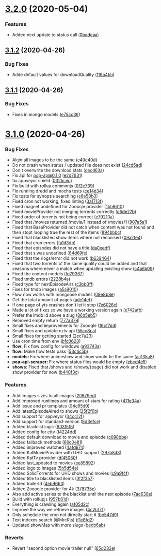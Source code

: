 # [3.2.0](https://github.com/pct-org/scraper/compare/v3.1.2...v3.2.0) (2020-05-04)


### Features

* Added next update to status call ([0badeaa](https://github.com/pct-org/scraper/commit/0badeaad08cf7d4056e062f7f7b1230e29398d65))



## [3.1.2](https://github.com/pct-org/scraper/compare/v3.1.1...v3.1.2) (2020-04-26)


### Bug Fixes

* Adde default values for downloadQuality ([f16a4bb](https://github.com/pct-org/scraper/commit/f16a4bb5b821492ab6809f6d12a3bc7129ebc559))



## [3.1.1](https://github.com/pct-org/scraper/compare/v3.1.0...v3.1.1) (2020-04-26)


### Bug Fixes

* Fixes in mongo models ([e75ac36](https://github.com/pct-org/scraper/commit/e75ac367c5d088dea86ace177194ee3d257cce32))



# [3.1.0](https://github.com/pct-org/scraper/compare/65d233e1b7f719543c42502353a69136fc4c0407...v3.1.0) (2020-04-26)


### Bug Fixes

* Algin all images to be the same ([e40c40d](https://github.com/pct-org/scraper/commit/e40c40df313a5b8798ec5daf855606a16ff1dca9))
* Do not crash when status / updated file does not exist ([24cd5ad](https://github.com/pct-org/scraper/commit/24cd5ad56ac8e0016af49ca056d1a6ebd781e0bc))
* Don't overwrite the download stats ([cecd63a](https://github.com/pct-org/scraper/commit/cecd63a46394ad0fd35eaa4983afa6be69c26b55))
* Fix api for pop-ap@0.1.0 ([e2d7931](https://github.com/pct-org/scraper/commit/e2d7931e56783b81384240515d4c6e6a094999c5))
* fix appveyor shield ([0325cec](https://github.com/pct-org/scraper/commit/0325cec358470f444d174a774e067c15a93ed3cb))
* Fix build with rollup commonjs ([0f2e739](https://github.com/pct-org/scraper/commit/0f2e739ca22853c5726836d022d2567dd3ee76d0))
* Fix running dredd and mocha tests ([ce14d34](https://github.com/pct-org/scraper/commit/ce14d348a882057328f7c479752a21edffcc8409))
* Fix tests for synopsis searching ([e8a58b3](https://github.com/pct-org/scraper/commit/e8a58b3e10d516c54ff95ad8948f621b894124e7))
* Fixed cron not working, fixed linting ([3a1713f](https://github.com/pct-org/scraper/commit/3a1713f41190622df967f57b224e924e76054f64))
* Fixed magnet undefined for Zoooqle provider ([1bb6610](https://github.com/pct-org/scraper/commit/1bb661017c0948871d53f169ddea3f83cfa9af9b))
* Fixed movieProvider not merging torrents correctly ([c6de27b](https://github.com/pct-org/scraper/commit/c6de27b806eca6920cacd9dd14c86deae709befc))
* Fixed order of torrents not being correct ([e79210a](https://github.com/pct-org/scraper/commit/e79210aaaa0760207cc13a054b3d8f1a955c9d3c))
* Fixed that /movies returned /movie/1 instead of /movies/1 ([907a5a1](https://github.com/pct-org/scraper/commit/907a5a196ff9c7a9ba3f1865ffe09d15097f85f2))
* Fixed that BaseProvider did not catch when content was not found and then stopt looping true the rest of the items ([894bbbc](https://github.com/pct-org/scraper/commit/894bbbce5a57f1020a3e727e649dbf2756d4727f))
* Fixed that blacklisted show items where not reconised ([09a2fe4](https://github.com/pct-org/scraper/commit/09a2fe4de0300ee26e0793cb2bdf13e5d82bdac1))
* Fixed that cron errors ([fa1d3db](https://github.com/pct-org/scraper/commit/fa1d3db0bc8aea3805b11f0f277e43d36ca9fcfe))
* Fixed that episodes did not have a title ([da0eedf](https://github.com/pct-org/scraper/commit/da0eedfd444846d55a97f5f87baf12b1fb95d482))
* Fixed that s was undefined ([64d69fe](https://github.com/pct-org/scraper/commit/64d69fe19df152291c7864c7e0bb4c14aef9d485))
* Fixed that the /logs/error did not work ([b639464](https://github.com/pct-org/scraper/commit/b639464bda56a649cca95bebe6564dd5e122bfed))
* Fixed that two torrents of the same quality could be added and that seasons where never a match when updating existing show ([c4a6b09](https://github.com/pct-org/scraper/commit/c4a6b097c7a80b8995f5496c22e22f70ad498445))
* Fixed the content models ([fd79367](https://github.com/pct-org/scraper/commit/fd79367b3793885752a5e36f52a4a97b6a337e4a))
* Fixed tmdb errors ([2228b4a](https://github.com/pct-org/scraper/commit/2228b4af245f2815635673e15a7f6e48980ada76))
* Fixed type for nextEpisodeAirs ([c3bb3ff](https://github.com/pct-org/scraper/commit/c3bb3ff4ec37014ce374209c752cdecf9d66cbe3))
* Fixes for tmdb images ([a5a9010](https://github.com/pct-org/scraper/commit/a5a90107c48f8b6fe31c3aaa9e713411071d9af2))
* Flow  now works with mongoose models ([09e8b8e](https://github.com/pct-org/scraper/commit/09e8b8ecb3d8713f518c956e480783c788b84401))
* Get the total amount of pages ([ade14ef](https://github.com/pct-org/scraper/commit/ade14ef43384953d503faa64dff434d1712b465e))
* If one page of yts crashes don't let it stop ([7e6026c](https://github.com/pct-org/scraper/commit/7e6026c1d85219f41967ed31b45b25f93e815d1e))
* Made a lot of fixes so we have a working version again ([e742afb](https://github.com/pct-org/scraper/commit/e742afb36e034c7933837b0d0e399a5cfd8278c5))
* Prefer the imdb id above a slug ([86b5eb5](https://github.com/pct-org/scraper/commit/86b5eb57617a13f1771d79307600b275a22d60d9))
* Removed empty return ([777a379](https://github.com/pct-org/scraper/commit/777a379d5535703ea243e8ddf18181e92293b513))
* Small fixes and improvements for Zoooqle ([16cf7dd](https://github.com/pct-org/scraper/commit/16cf7dd9a6a688734fa6e92c145c49814dc44cfc))
* Small fixes and update eztv api ([55cc8ca](https://github.com/pct-org/scraper/commit/55cc8ca89d8ba6399a45c592b2b43b6e0bff4a41))
* Small fixes for getting started ([2ec7a23](https://github.com/pct-org/scraper/commit/2ec7a23c9947edcd1f435e20016db225fa2c5ede))
* Use cron time from env ([bfc0620](https://github.com/pct-org/scraper/commit/bfc0620a3751240413cb691800ebcda6adbf8823))
* **flow:** Fix flow config for windows ([a93743a](https://github.com/pct-org/scraper/commit/a93743a20eb3d40246a51dde7588b30c58f17fbf))
* **flow:** Make flow tests pass ([53c4c5b](https://github.com/pct-org/scraper/commit/53c4c5b4a592132905e07c34b882d5d89345cab5))
* **models:** Fix where animeshow and show would be the same ([ac135a8](https://github.com/pct-org/scraper/commit/ac135a877a5fdfd0e031dfb70d733a4758da8ccb))
* **pop-api-scraper:** Fix where status files would be empty ([ebcd4e5](https://github.com/pct-org/scraper/commit/ebcd4e5cab7a38f42252d45b26ad655db350e200))
* **shows:** Fixed that /shows and /shows/{page} did not work and disabled show provider for now ([b448f3c](https://github.com/pct-org/scraper/commit/b448f3cca7fc087c3de41426abba946cd829ea5d))


### Features

* Add images sizes to all images ([20679ed](https://github.com/pct-org/scraper/commit/20679ed6571f220975730b7229df86e4b48f54e9))
* Add improved runtimes and amount of stars for rating ([47fe34a](https://github.com/pct-org/scraper/commit/47fe34a67476565f517fa40491028854a98af449))
* Add issue and pr templates ([04e95d9](https://github.com/pct-org/scraper/commit/04e95d9f1e8090a7db8c8c0b4e55642eb74cf67e))
* Add latestEpisodeAired to shows ([25f2f0b](https://github.com/pct-org/scraper/commit/25f2f0b934642609bb16da6bb18ba3e1c5aed66f))
* Add support for appveyor ([04cc12f](https://github.com/pct-org/scraper/commit/04cc12fd505cea8444181832bc9fd2cfae48c76f))
* Add support for standard-version ([8d3efce](https://github.com/pct-org/scraper/commit/8d3efce56ce3726f9066fc4b0c5c713dcf6a9f09))
* Added blacklist logic ([903f5f5](https://github.com/pct-org/scraper/commit/903f5f5fd888eb4611ff353364f46edc414e7bff))
* Added config for ettv ([f4224dd](https://github.com/pct-org/scraper/commit/f4224dd62fa22d98e84a89af76c4b04a1dd44333))
* Added default download to movie and episode ([c098bbe](https://github.com/pct-org/scraper/commit/c098bbe4dacafcf820a1c9605ecd0ac5a7dcacb1))
* Added fallback methods ([68c0e81](https://github.com/pct-org/scraper/commit/68c0e8150e60b0775b9a6a481a5af738d69babcf))
* Added improved watched ([4afd974](https://github.com/pct-org/scraper/commit/4afd974bf727ec1ad474e2861a13ace9ba0a6d68))
* Added KatMovieProvider with UHD support ([297b8d3](https://github.com/pct-org/scraper/commit/297b8d3f64f28097204ba6bdcab9775d02a45230))
* Added KatTv provider ([df45050](https://github.com/pct-org/scraper/commit/df450507902e0381edf364f616e325e52cb87695))
* Added last_updated to movies ([ee85892](https://github.com/pct-org/scraper/commit/ee858924f3da458eb6465acdd939bb3ad5f78673))
* Added logo to images ([5b5d54e](https://github.com/pct-org/scraper/commit/5b5d54edc6b3c5c349a17048802388ec810f4c8c))
* Added SolidTorrents for UHD shows and movies ([c9a9f4f](https://github.com/pct-org/scraper/commit/c9a9f4f5c0b163f8ed8245c818ac01f1d50ec16b))
* Added title to blacklisted items ([3f2f3a7](https://github.com/pct-org/scraper/commit/3f2f3a7b53d73baa5f74d39dd8fadf937001688e))
* Added trailerId ([4eb9663](https://github.com/pct-org/scraper/commit/4eb966377c287f34f6dd5d6661c23142b1b44321))
* Added Zoooqle provider for 4k ([378735c](https://github.com/pct-org/scraper/commit/378735ceb332423e9861b3834c1f6a726f5795cb))
* Also add active series to the blacklist until the next episode ([7ac630e](https://github.com/pct-org/scraper/commit/7ac630ed2b94f7629aa07fb8c301df68c7a04e0c))
* Build with rollupjs ([957b61d](https://github.com/pct-org/scraper/commit/957b61d945790dde13d1b9fbdeb72c0c286336cd))
* Everything is crawling again ([af05d2c](https://github.com/pct-org/scraper/commit/af05d2cfb80252706702b35b91b5ca8f06661241))
* Improve the way we retrieve images ([4c2bf71](https://github.com/pct-org/scraper/commit/4c2bf71e49db3693bbc0ec6a9534b937924a32c7))
* Only schedule the cron not directly start it ([be547d9](https://github.com/pct-org/scraper/commit/be547d90432ea368ee056fc2baeb00d74afbeeac))
* Text indexes search (@MrcRjs) ([f1e8fd2](https://github.com/pct-org/scraper/commit/f1e8fd2881280726df39715b688fa27c6b09c622))
* Updated showMap with more slugs ([bedb6ab](https://github.com/pct-org/scraper/commit/bedb6abc1ee57d4f74f7e60f08534fd0b344856e))


### Reverts

* Revert "second option movie trailer null" ([65d233e](https://github.com/pct-org/scraper/commit/65d233e1b7f719543c42502353a69136fc4c0407))



